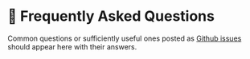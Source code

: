 # 🤔 Frequently Asked Questions

Common questions or sufficiently useful ones posted as [Github issues](https://github.com/EssamWisam/cmp-docs/issues) should appear here with their answers.
